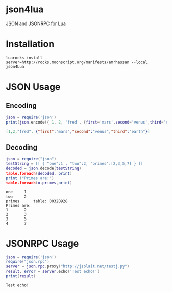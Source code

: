 # json4lua
JSON and JSONRPC for Lua

# Installation #
```
luarocks install --server=http://rocks.moonscript.org/manifests/amrhassan --local json4Lua
```

# JSON Usage #

## Encoding ##

```lua
json = require('json')
print(json.encode({ 1, 2, 'fred', {first='mars',second='venus',third='earth'} }))
```
```json
[1,2,"fred", {"first":"mars","second":"venus","third":"earth"}] 
```

## Decoding ##

```lua
json = require("json")
testString = [[ { "one":1 , "two":2, "primes":[2,3,5,7] } ]]
decoded = json.decode(testString)
table.foreach(decoded, print)
print ("Primes are:")
table.foreach(o.primes,print)
```
```
one		1
two		2
primes		table: 0032B928
Primes are:
1		2
2		3
3		5
4		7
```

# JSONRPC Usage #
```lua
json = require('json')
require("json.rpc")
server = json.rpc.proxy("http://jsolait.net/testj.py")
result, error = server.echo('Test echo!')
print(result)
```
```
Test echo!
```
